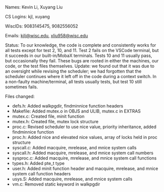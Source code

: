 Names: Kevin Li, Xuyang Liu

CS Logins: kjl, xuyang

WiscIDs: 9083145475, 9082556052

Emails: kjli@wisc.edu, xliu958@wisc.edu

Status: To our knowledge, the code is complete and consistently works for all tests except for test 2, 10, and 11. Test 2 fails on the VSCode terminal, but it succeeds in our built-in/MobaX terminals. Tests 10 and 11 usually pass, but occasionally they fail. These bugs are rooted in either the machines, our code, or the test files themselves.
Update: we found out that it was due to an oversight while revising the scheduler; we had forgotten that the scheduler continues where it left off in the code during a context switch. In a non-faulty machine/terminal, all tests usually tests, but test 10 still sometimes fails.

Files changed:
<ul>
    <li>defs.h: Added walkpgdir, findminnice function headers</li>
    <li>Makefile: Added mutex.o in OBJS and ULIB, mutex.c in EXTRAS</li>
    <li>mutex.c: Created file, minit function</li>
    <li>mutex.h: Created file, mutex lock structure</li>
    <li>proc.c: Revised scheduler to use nice value, priority inheritance, added findminnice function</li>
    <li>proc.h: Added nice and elevated nice values, array of locks held in proc structure</li>
    <li>syscall.c: Added macquire, mrelease, and mnice system calls</li>
    <li>syscall.h: Added macquire, mrelease, and mnice system call numbers</li>
    <li>sysproc.c: Added macquire, mrelease, and mnice system call functions</li>
    <li>types.h: Added pte_t type</li>
    <li>user.h: Added minit function header and macquire, mrelease, and mnice system call function headers</li>
    <li>usys.S: Added macquire, mrelease, and mnice system calls</li>
    <li>vm.c: Removed static keyword in walkpgdir</li>
</ul>